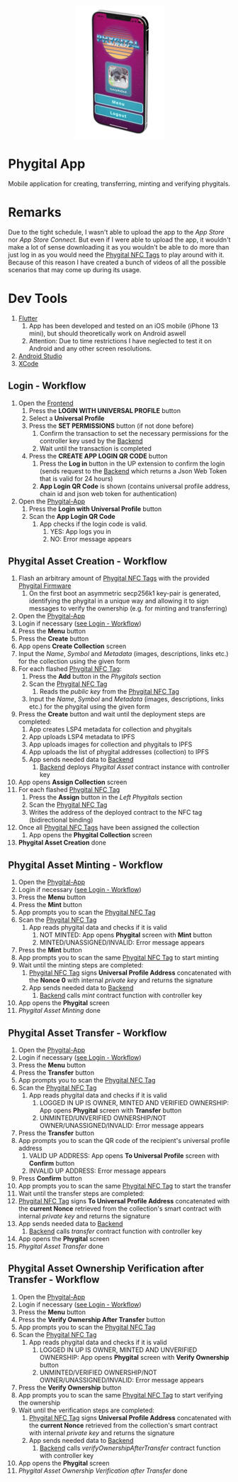 <p align="center">
<img src="screenshots/mockup.png" align="center" height="300px">
</p>

# Phygital App

Mobile application for creating, transferring, minting and verifying phygitals.

# Remarks
Due to the tight schedule, I wasn't able to upload the app to the *App Store* nor *App Store Connect*. But even if I were able to upload the app, it wouldn't make a lot of sense downloading it as you wouldn't be able to do more than just log in as you would need the [Phygital NFC Tags](https://github.com/Tuszy/phygital-nfc-tag) to play around with it. Because of this reason I have created a bunch of videos of all the possible scenarios that may come up during its usage.

# Dev Tools
1. [Flutter](https://flutter.dev/)
   1. App has been developed and tested on an iOS mobile (iPhone 13 mini), but should theoretically work on Android aswell
   2.  Attention: Due to time restrictions I have neglected to test it on Android and any other screen resolutions.
2. [Android Studio](https://developer.android.com/studio)
3. [XCode](https://developer.apple.com/xcode/)

## Login - Workflow
1. Open the [Frontend](https://github.com/Tuszy/phygital-frontend)
   1. Press the **LOGIN WITH UNIVERSAL PROFILE** button
   2. Select a **Universal Profile**
   3. Press the **SET PERMISSIONS** button (if not done before)
      1. Confirm the transaction to set the necessary permissions for the controller key used by the [Backend](https://github.com/Tuszy/phygital-backend)
      2. Wait until the transaction is completed
   4. Press the **CREATE APP LOGIN QR CODE** button
      1. Press the **Log in** button in the UP extension to confirm the login (sends request to the [Backend](https://github.com/Tuszy/phygital-backend) which returns a Json Web Token that is valid for 24 hours)
      2. **App Login QR Code** is shown (contains universal profile address, chain id and json web token for authentication)
2. Open the [Phygital-App](https://github.com/Tuszy/phygital-app)
   1. Press the **Login with Universal Profile** button
   2. Scan the **App Login QR Code**
      1. App checks if the login code is valid.
         1. YES: App logs you in
         2. NO: Error message appears

## Phygital Asset Creation - Workflow
1. Flash an arbitrary amount of [Phygital NFC Tags](https://github.com/Tuszy/phygital-nfc-tag) with the provided [Phygital Firmware](https://github.com/Tuszy/phygital-nfc-tag/tree/main/arduino-code)
   1. On the first boot an asymmetric secp256k1 key-pair is generated, identifying the phygital in a unique way and allowing it to sign messages to verify the ownership (e.g. for minting and transferring)
2. Open the [Phygital-App](https://github.com/Tuszy/phygital-app)
3. Login if necessary ([see Login - Workflow](#login---workflow))
4. Press the **Menu** button
5. Press the **Create** button
6. App opens **Create Collection** screen
7. Input the *Name*, *Symbol* and *Metadata* (images, descriptions, links etc.) for the collection using the given form
8. For each flashed [Phygital NFC Tag](https://github.com/Tuszy/phygital-nfc-tag):
   1. Press the **Add** button in the *Phygitals* section
   2. Scan the [Phygital NFC Tag](https://github.com/Tuszy/phygital-nfc-tag) 
       1. Reads the *public key* from the [Phygital NFC Tag](https://github.com/Tuszy/phygital-nfc-tag)
   3. Input the *Name*, *Symbol* and *Metadata* (images, descriptions, links etc.) for the phygital using the given form
9. Press the **Create** button and wait until the deployment steps are completed:
   1. App creates LSP4 metadata for collection and phygitals
   2. App uploads LSP4 metadata to IPFS
   3. App uploads images for collection and phygitals to IPFS
   4. App uploads the list of phygital addresses (collection) to IPFS
   5. App sends needed data to [Backend](https://github.com/Tuszy/phygital-backend) 
      1. [Backend](https://github.com/Tuszy/phygital-backend) deploys *Phygital Asset* contract instance with controller key
10. App opens **Assign Collection** screen 
11. For each flashed [Phygital NFC Tag](https://github.com/Tuszy/phygital-nfc-tag)
    1. Press the **Assign** button in the *Left Phygitals* section
    2. Scan the [Phygital NFC Tag](https://github.com/Tuszy/phygital-nfc-tag) 
    3. Writes the address of the deployed contract to the NFC tag (bidirectional binding)
12. Once all [Phygital NFC Tags](https://github.com/Tuszy/phygital-nfc-tag) have been assigned the collection
    1.  App opens the **Phygital Collection** screen
13.   **Phygital Asset Creation** done



## Phygital Asset Minting - Workflow

1. Open the [Phygital-App](https://github.com/Tuszy/phygital-app)
2. Login if necessary ([see Login - Workflow](#login---workflow))
3. Press the **Menu** button
4. Press the **Mint** button
5. App prompts you to scan the [Phygital NFC Tag](https://github.com/Tuszy/phygital-nfc-tag) 
6. Scan the [Phygital NFC Tag](https://github.com/Tuszy/phygital-nfc-tag) 
      1. App reads phygital data and checks if it is valid
         1. NOT MINTED: App opens **Phygital** screen with **Mint** button
         2. MINTED/UNASSIGNED/INVALID: Error message appears
7. Press the **Mint** button
8. App prompts you to scan the same [Phygital NFC Tag](https://github.com/Tuszy/phygital-nfc-tag) to start minting
9. Wait until the minting steps are completed:
   1. [Phygital NFC Tag](https://github.com/Tuszy/phygital-nfc-tag) signs **Universal Profile Address** concatenated with the **Nonce 0** with internal *private key* and returns the signature
   2. App sends needed data to [Backend](https://github.com/Tuszy/phygital-backend) 
      1. [Backend](https://github.com/Tuszy/phygital-backend) calls *mint* contract function with controller key
10. App opens the **Phygital** screen
11. *Phygital Asset Minting* done
   
## Phygital Asset Transfer - Workflow
1. Open the [Phygital-App](https://github.com/Tuszy/phygital-app)
2. Login if necessary ([see Login - Workflow](#login---workflow))
3. Press the **Menu** button
4. Press the **Transfer** button
5. App prompts you to scan the [Phygital NFC Tag](https://github.com/Tuszy/phygital-nfc-tag) 
6. Scan the [Phygital NFC Tag](https://github.com/Tuszy/phygital-nfc-tag) 
      1. App reads phygital data and checks if it is valid
         1. LOGGED IN UP IS OWNER, MINTED AND VERIFIED OWNERSHIP: App opens **Phygital** screen with **Transfer** button
         2. UNMINTED/UNVERIFIED OWNERSHIP/NOT OWNER/UNASSIGNED/INVALID: Error message appears
7. Press the **Transfer** button
8. App prompts you to scan the QR code of the recipient's universal profile address
   1. VALID UP ADDRESS: App opens **To Universal Profile** screen with **Confirm** button
   1. INVALID UP ADDRESS: Error message appears
9. Press **Confirm** button
10. App prompts you to scan the same [Phygital NFC Tag](https://github.com/Tuszy/phygital-nfc-tag) to start the transfer
11. Wait until the transfer steps are completed:
   1. [Phygital NFC Tag](https://github.com/Tuszy/phygital-nfc-tag) signs **To Universal Profile Address** concatenated with the **current Nonce** retrieved from the collection's smart contract with internal *private key* and returns the signature
   2. App sends needed data to [Backend](https://github.com/Tuszy/phygital-backend) 
      1. [Backend](https://github.com/Tuszy/phygital-backend) calls *transfer* contract function with controller key
12. App opens the **Phygital** screen
13. *Phygital Asset Transfer* done


## Phygital Asset Ownership Verification after Transfer - Workflow
1. Open the [Phygital-App](https://github.com/Tuszy/phygital-app)
2. Login if necessary ([see Login - Workflow](#login---workflow))
3. Press the **Menu** button
4. Press the **Verify Ownership After Transfer** button
5. App prompts you to scan the [Phygital NFC Tag](https://github.com/Tuszy/phygital-nfc-tag) 
6. Scan the [Phygital NFC Tag](https://github.com/Tuszy/phygital-nfc-tag) 
      1. App reads phygital data and checks if it is valid
         1. LOGGED IN UP IS OWNER, MINTED AND UNVERIFIED OWNERSHIP: App opens **Phygital** screen with **Verify Ownership** button
         2. UNMINTED/VERIFIED OWNERSHIP/NOT OWNER/UNASSIGNED/INVALID: Error message appears
7. Press the **Verify Ownership** button
8. App prompts you to scan the same [Phygital NFC Tag](https://github.com/Tuszy/phygital-nfc-tag) to start verifying the ownership
9. Wait until the verification steps are completed:
   1. [Phygital NFC Tag](https://github.com/Tuszy/phygital-nfc-tag) signs **Universal Profile Address** concatenated with the **current Nonce** retrieved from the collection's smart contract with internal *private key* and returns the signature
   2. App sends needed data to [Backend](https://github.com/Tuszy/phygital-backend) 
      1. [Backend](https://github.com/Tuszy/phygital-backend) calls *verifyOwnershipAfterTransfer* contract function with controller key
10. App opens the **Phygital** screen
11. *Phygital Asset Ownership Verification after Transfer* done
